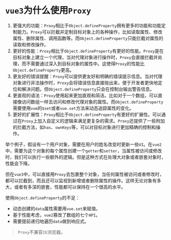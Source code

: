 # `vue3`为什么使用`Proxy`

1. 更强大的功能：`Proxy`相比于`Object.defineProperty`拥有更多的功能和功能定制能力。`Proxy`可以拦截并定制目标对象上的各种操作，比如读取属性、修改属性、删除属性、调用函数等。而`Object.defineProperty`只能拦截对属性的读取和修改操作。
2. 更好的性能：`Proxy`相比于`Object.defineProperty`有更好的性能。`Proxy`是在目标对象上建立一个代理，当对代理对象进行操作时，`Proxy`会直接拦截并处理，而不需要通过深入到目标对象的属性中。这使得`Proxy`的性能比`Object.defineProperty`更高。
3. 更友好的错误提醒：`Proxy`可以提供更友好和明确的错误提示信息。当对代理对象进行非法操作时，`Proxy`会将错误信息直接抛出来，便于开发者更快地定位和解决问题。但`Object.defineProperty`只会在控制台输出警告信息。
4. 更直观的语法：`Proxy`使用起来更加直观和简洁。比如对于一个数组，可以直接像访问数组一样去访问和修改代理对象的属性。而`Object.defineProperty`需要使用`vue`的`$set`或者`vue.set`方法来动态追踪属性的变化。
5. 更好的扩展性：`Proxy`相比于`Object.defineProperty`有更好的扩展性。可以通过在`Proxy`上加入自定义的逻辑来满足更复杂的需求。`Proxy`还提供了一些附加的拦截方法，如`has`、`ownKeys`等，可以对目标对象进行更加精确的控制和操作。

举个例子，假设有一个用户对象，需要在用户的姓名改变时更新一些`UI`。在`vue2`中，需要为这个对象的每个属性创建一个`getter`和`setter`，当属性被访问或修改时，我们可以执行一些额外的逻辑。但是这种方式在处理大对象或者嵌套对象时，性能会下降。

但在`vue3`中，可以直接用`Proxy`去包裹整个对象，当任何属性被访问或者修改时，都可以拦截到，而且还可以监视到新增或者删除属性的操作。这样无论对象有多大，或者有多深的嵌套，性能都可以保持在一个很高的水平。

使用`Object.defineProperty`的不足：

- 动态创建的`data`属性需要用`vue.set`来赋值。
- 基于性能考虑，`vue2`篡改了数组的七个`API`。
- 需要提前递归地遍历`data`做到响应式。

> `Proxy`不兼容`IE`浏览器。
